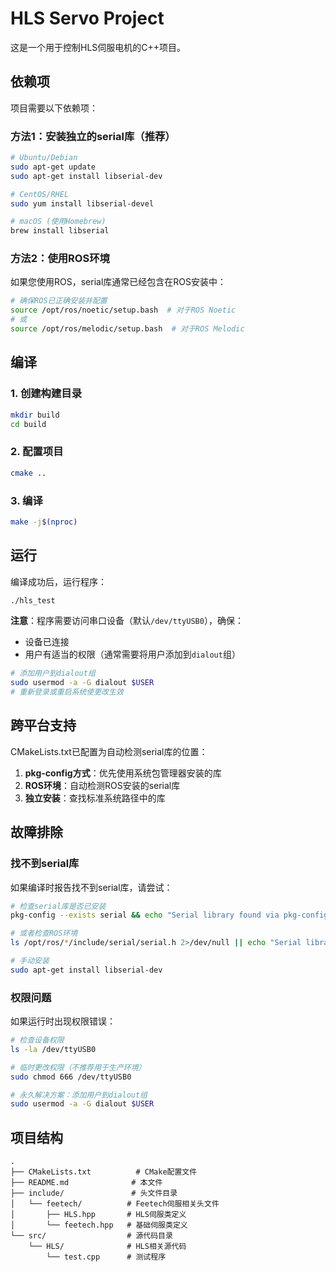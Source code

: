 # HLS Servo Project

这是一个用于控制HLS伺服电机的C++项目。

## 依赖项

项目需要以下依赖项：

### 方法1：安装独立的serial库（推荐）

```bash
# Ubuntu/Debian
sudo apt-get update
sudo apt-get install libserial-dev

# CentOS/RHEL
sudo yum install libserial-devel

# macOS (使用Homebrew)
brew install libserial
```

### 方法2：使用ROS环境

如果您使用ROS，serial库通常已经包含在ROS安装中：

```bash
# 确保ROS已正确安装并配置
source /opt/ros/noetic/setup.bash  # 对于ROS Noetic
# 或
source /opt/ros/melodic/setup.bash  # 对于ROS Melodic
```

## 编译

### 1. 创建构建目录

```bash
mkdir build
cd build
```

### 2. 配置项目

```bash
cmake ..
```

### 3. 编译

```bash
make -j$(nproc)
```

## 运行

编译成功后，运行程序：

```bash
./hls_test
```

**注意**：程序需要访问串口设备（默认`/dev/ttyUSB0`），确保：
- 设备已连接
- 用户有适当的权限（通常需要将用户添加到`dialout`组）

```bash
# 添加用户到dialout组
sudo usermod -a -G dialout $USER
# 重新登录或重启系统使更改生效
```

## 跨平台支持

CMakeLists.txt已配置为自动检测serial库的位置：

1. **pkg-config方式**：优先使用系统包管理器安装的库
2. **ROS环境**：自动检测ROS安装的serial库
3. **独立安装**：查找标准系统路径中的库

## 故障排除

### 找不到serial库

如果编译时报告找不到serial库，请尝试：

```bash
# 检查serial库是否已安装
pkg-config --exists serial && echo "Serial library found via pkg-config"

# 或者检查ROS环境
ls /opt/ros/*/include/serial/serial.h 2>/dev/null || echo "Serial library not found in ROS"

# 手动安装
sudo apt-get install libserial-dev
```

### 权限问题

如果运行时出现权限错误：

```bash
# 检查设备权限
ls -la /dev/ttyUSB0

# 临时更改权限（不推荐用于生产环境）
sudo chmod 666 /dev/ttyUSB0

# 永久解决方案：添加用户到dialout组
sudo usermod -a -G dialout $USER
```

## 项目结构

```
.
├── CMakeLists.txt          # CMake配置文件
├── README.md              # 本文件
├── include/               # 头文件目录
│   └── feetech/          # Feetech伺服相关头文件
│       ├── HLS.hpp       # HLS伺服类定义
│       └── feetech.hpp   # 基础伺服类定义
└── src/                  # 源代码目录
    └── HLS/              # HLS相关源代码
        └── test.cpp      # 测试程序
``` 